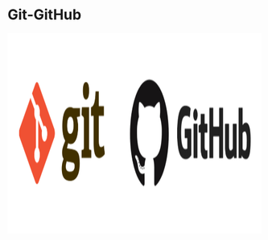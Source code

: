# Git-GitHub

<img src="https://github.com/vaibhavkapase1302/Git-GitHub/blob/main/git_and_github_logo.png" width="800" height="400" alt="Git and GitHub ">
